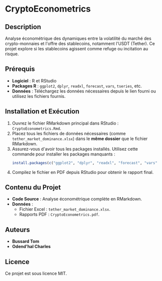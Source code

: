 
# CryptoEconometrics

## Description
Analyse économétrique des dynamiques entre la volatilité du marché des crypto-monnaies et l'offre des stablecoins, notamment l'USDT (Tether). Ce projet explore si les stablecoins agissent comme refuge ou incitation au risque.

## Prérequis
- **Logiciel** : R et RStudio
- **Packages R** : `ggplot2`, `dplyr`, `readxl`, `forecast`, `vars`, `tseries`, etc.
- **Données** : Téléchargez les données nécessaires depuis le lien fourni ou utilisez les fichiers fournis.

## Installation et Exécution
1. Ouvrez le fichier RMarkdown principal dans RStudio : `CryptoEconometrics.Rmd`.  
2. Placez tous les fichiers de données nécessaires (comme `tether_market_dominance.xlsx`) dans le **même dossier** que le fichier RMarkdown.  
3. Assurez-vous d'avoir tous les packages installés. Utilisez cette commande pour installer les packages manquants :  
   ```R
   install.packages(c("ggplot2", "dplyr", "readxl", "forecast", "vars", "tseries"))
   ```
3. Compilez le fichier en PDF depuis RStudio pour obtenir le rapport final.

## Contenu du Projet
- **Code Source** : Analyse économétrique complète en RMarkdown.
- **Données** : 
  - Fichier Excel : `tether_market_dominance.xlsx`.
  - Rapports PDF : `CryptoEconometrics.pdf`.

## Auteurs
- **Bussard Tom**
- **Odend’hal Charles**

## Licence
Ce projet est sous licence MIT.
